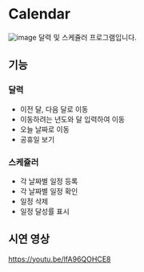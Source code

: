 # Calendar
![image](https://user-images.githubusercontent.com/60471550/122938749-fcdbd380-d3ad-11eb-880c-74a248ac10a4.png)
달력 및 스케쥴러 프로그램입니다.
## 기능
### 달력
- 이전 달, 다음 달로 이동
- 이동하려는 년도와 달 입력하여 이동
- 오늘 날짜로 이동
- 공휴일 보기
### 스케쥴러
- 각 날짜별 일정 등록
- 각 날짜별 일정 확인
- 일정 삭제
- 일정 달성률 표시
## 시연 영상
https://youtu.be/lfA96QOHCE8
